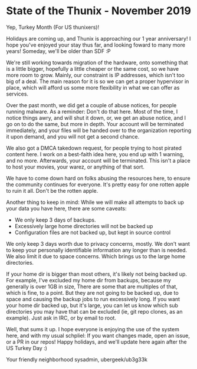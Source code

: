# State of the Thunix - November 2019

Yep, Turkey Month (For US thunixers)!

Holidays are coming up, and Thunix is approaching our 1 year anniversary!  I hope you've enjoyed your stay thus far, and looking foward to many more years!  Someday, we'll be older than SDF :P

We're still working towards migration of the hardware, onto something that is a little bigger, hopefully a little cheaper or the same cost, so we have more room to grow.  Mainly, our constraint is IP addresses, which isn't too big of a deal.  The main reason for it is so we can get a proper hypervisor in place, which will afford us some more flexibility in what we can offer as services.

Over the past month, we did get a couple of abuse notices, for people running malware.  As a reminder:  Don't do that here.  Most of the time, I notice things awry, and will shut it down, or, we get an abuse notice, and I go on to do the same, but more in depth.  Your account will be terminated immediately, and your files will be handed over to the organization reporting it upon demand, and you will not get a second chance.

We also got a DMCA takedown request, for people trying to host pirated content here.  I work on a best-faith idea here, you end up with 1 warning, and no more.  Afterwards, your account will be terminated.  This isn't a place to host your movies, your warez, or anything of that sort.

We have to come down hard on folks abusing the resources here, to ensure the community continues for everyone.  It's pretty easy for one rotten apple to ruin it all.  Don't be the rotten apple.

Another thing to keep in mind:  While we will make all attempts to back up your data you have here, there are some caveats:
* We only keep 3 days of backups.
* Excessively large home directories will not be backed up
* Configuration files are not backed up, but kept in source control

We only keep 3 days worth due to privacy concerns, mostly.  We don't want to keep your personally identifiable information any longer than is needed.  We also limit it due to space concerns.  Which brings us to the large home directories.

If your home dir is bigger than most others, it's likely not being backed up.  For example, I've excluded my home dir from backups, because my generally is over 1GB in size,  There are some that are multiples of that, which is fine, to a point.   But they are not going to be backed up, due to space and causing the backup jobs to run excessively long.  If you want your home dir backed up, but it's large, you can let us know which sub directories you may have that can be excluded (ie, git repo clones, as an example).  Just ask in IRC, or by email to root.

Well, that sums it up.  I hope everyone is enjoying the use of the system here, and with my usual schpliel:  If you want changes made, open an issue, or a PR in our repos!  Happy holidays, and we'll update here again after the US Turkey Day :)


Your friendly neighborhood sysadmin,
ubergeek/ub3g33k
